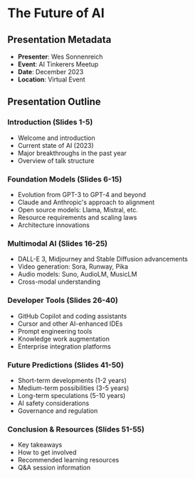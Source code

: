 # The Future of AI

## Presentation Metadata
- **Presenter**: Wes Sonnenreich
- **Event**: AI Tinkerers Meetup
- **Date**: December 2023
- **Location**: Virtual Event

## Presentation Outline

### Introduction (Slides 1-5)
- Welcome and introduction
- Current state of AI (2023)
- Major breakthroughs in the past year
- Overview of talk structure

### Foundation Models (Slides 6-15)
- Evolution from GPT-3 to GPT-4 and beyond
- Claude and Anthropic's approach to alignment
- Open source models: Llama, Mistral, etc.
- Resource requirements and scaling laws
- Architecture innovations

### Multimodal AI (Slides 16-25)
- DALL-E 3, Midjourney and Stable Diffusion advancements
- Video generation: Sora, Runway, Pika
- Audio models: Suno, AudioLM, MusicLM
- Cross-modal understanding

### Developer Tools (Slides 26-40)
- GitHub Copilot and coding assistants
- Cursor and other AI-enhanced IDEs
- Prompt engineering tools
- Knowledge work augmentation
- Enterprise integration platforms

### Future Predictions (Slides 41-50)
- Short-term developments (1-2 years)
- Medium-term possibilities (3-5 years)
- Long-term speculations (5-10 years)
- AI safety considerations
- Governance and regulation

### Conclusion & Resources (Slides 51-55)
- Key takeaways
- How to get involved
- Recommended learning resources
- Q&A session information 